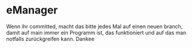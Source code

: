 # eManager
Wenn ihr committed, macht das bitte jedes Mal auf einen neuen branch, damit auf main immer ein Programm ist,
das funktioniert und auf das man notfalls zurückgreifen kann.
Dankee
